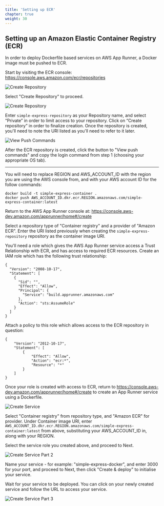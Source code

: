 ```yaml
---
title: 'Setting up ECR'
chapter: true
weight: 30
---
```


## Setting up an Amazon Elastic Container Registry (ECR)

In order to deploy Dockerfile based services on AWS App Runner, a Docker image must be pushed to ECR.

Start by visiting the ECR console: https://console.aws.amazon.com/ecr/repositories

![Create Repository](/images/ecr1.png)

Select "Create Repository" to proceed.

![Create Repository](/images/ecr2.png)

Enter `simple-express-repository` as your Repository name, and select “Private” in order to limit access to your repository. Click on “Create repository” in order to finalize creation. Once the repository is created, you'll need to note the URI listed as you'll need to refer to it later.

![View Push Commands](/images/view-push-commands.png)

After the ECR repository is created, click the button to "View push commands" and copy the login command from step 1 (choosing your appropriate OS tab).

-----

You will need to replace REGION and AWS_ACCOUNT_ID with the region you are using the AWS console from, and with your AWS account ID for the follow commands:

```aws ecr get-login-password --region REGION | docker login --username AWS --password-stdin AWS_ACCOUNT_ID.dkr.ecr.REGION.amazonaws.com
docker build -t simple-express-container .
docker push AWS_ACCOUNT_ID.dkr.ecr.REGION.amazonaws.com/simple-express-container:latest
```

Return to the AWS App Runner console at: https://console.aws-dev.amazon.com/apprunner/home#/create

Select a repository type of "Container registry" and a provider of "Amazon ECR". Enter the URI listed previously when creating the `simple-express-repository` repository as the container image URI.

You'll need a role which gives the AWS App Runner service access a Trust Relationship with ECR, and has access to required ECR resources. Create an IAM role which has the following trust relationship:

```
{
  "Version": "2008-10-17",
  "Statement": [
    {
      "Sid": "",
      "Effect": "Allow",
      "Principal": {
        "Service": "build.apprunner.amazonaws.com"
      },
      "Action": "sts:AssumeRole"
    }
  ]
}
```

Attach a policy to this role which allows access to the ECR repository in question:

```
{
    "Version": "2012-10-17",
    "Statement": [
        {
            "Effect": "Allow",
            "Action": "ecr:*",
            "Resource": "*"
        }
    ]
}
```

Once your role is created with access to ECR, return to https://console.aws-dev.amazon.com/apprunner/home#/create to create an App Runner service using a Dockerfile.

![Create Service](/images/docker-build1.png)

Select "Container registry" from repository type, and "Amazon ECR" for provider. Under Container image URI, enter `AWS_ACCOUNT_ID.dkr.ecr.REGION.amazonaws.com/simple-express-container:latest` from above, substituting your AWS_ACCOUNT_ID in, along with your REGION.

Select the service role you created above, and proceed to Next.

![Create Service Part 2](/images/docker-build2.png)

Name your service - for example: "simple-express-docker", and enter 3000 for your port, and proceed to Next, then click "Create & deploy" to initialise your service.

Wait for your service to be deployed. You can click on your newly created service and follow the URL to access your service.

![Create Service Part 3](/images/docker-status1.png)
